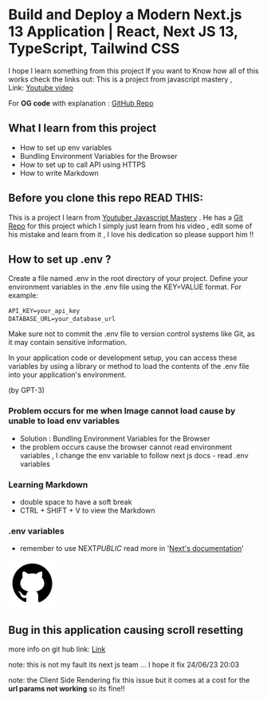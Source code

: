 # Build and Deploy a Modern Next.js 13 Application | React, Next JS 13, TypeScript, Tailwind CSS

I hope I learn something from this project
If you want to Know how all of this works check the links out:
This is a project from javascript mastery ,  
 Link: [Youtube video](https://youtu.be/pUNSHPyVryU)

For **OG code** with explanation : [GitHub Repo](https://github.com/adrianhajdin/project_next13_car_showcase/tree/main)

## What I learn from this project

- How to set up env variables
- Bundling Environment Variables for the Browser
- How to set up to call API using HTTPS
- How to write Markdown

## Before you clone this repo READ THIS:
This is a project I learn from [Youtuber Javascript Mastery](https://www.youtube.com/@javascriptmastery) . He has a [Git Repo](https://github.com/adrianhajdin/project_next13_car_showcase) for this project which I simply just learn from his video , edit some of his mistake and learn from it , I love his dedication so please support him !! 

## How to set up .env ?

Create a file named .env in the root directory of your project.
Define your environment variables in the .env file using the KEY=VALUE format. For example:

```
API_KEY=your_api_key
DATABASE_URL=your_database_url
```

Make sure not to commit the .env file to version control systems like Git, as it may contain sensitive information.

In your application code or development setup, you can access these variables by using a library or method to load the contents of the .env file into your application's environment.

(by GPT-3)

### Problem occurs for me when Image cannot load cause by unable to load env variables

- Solution : Bundling Environment Variables for the Browser
- the problem occurs cause the browser cannot read environment variables , I change the env variable to follow next js docs - read .env variables

### Learning Markdown

- double space to have a soft break
- CTRL + SHIFT + V to view the Markdown

### .env variables

- remember to use NEXT*PUBLIC* read more in '[Next's documentation](https://nextjs.org/docs/app/building-your-application/configuring/environment-variables#bundling-environment-variables-for-the-browser)'

![Alt text](/public/github.svg "GitHub LOGO")

  <!-- Link bruh so ugly -->

## Bug in this application causing scroll resetting

more info on git hub link: [Link](https://github.com/vercel/next.js/issues/49087)

note: this is not my fault its next js team ... I hope it fix 24/06/23 20:03

note: the Client Side Rendering fix this issue but it comes at a cost for the **url params not working** so its fine!!
